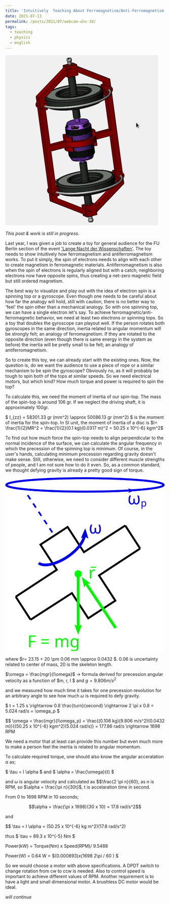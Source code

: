 ```yaml
---
title: 'Intuitively  Teaching About Ferromagnetism/Anti-Ferromagnetism'
date: 2021-07-13
permalink: /posts/2021/07/webcam-uhv-3d/
tags:
  - teaching
  - physics
  - english
---
```


![Model of Double-Gyro](/posts/double_gyroscope_model.gif)

_This post & work is still in progress._ 

Last year, I was given a job to create a toy for general audience for the FU Berlin section of the event 
['Lange Nacht der Wissenschaften'](https://www.langenachtderwissenschaften.de/). The toy needs to show intuitively how ferromagnetism and
antiferromagnetism works. To put it simply, the spin of electrons needs to align with each other to create magnetism in ferromagnetic materials. 
Antiferromagnetism is also when the spin of electrons is regularly aligned but with a catch; neighboring electrons now have opposite spins, thus creating a net-zero
magnetic field but still ordered magnetism. 

The best way to visualize and play out with the idea of electron spin is a spinning top or a gyroscope. Even though one needs to be careful about how far the analogy
will hold, still with caution, there is no better way to 'feel' the spin other than a mechanical analogy. So with one spinning top, we can have a single electron
let's say. To achieve ferromagnetic/anti-ferromagnetic behavior, we need at least two electrons or spinning tops. So a toy that doubles the gyroscope can playout
well. If the person rotates both gyroscopes in the same direction, inertia related to angular momentum will be strongly felt; an analogy of ferromagnetism. If they 
are rotated to the opposite direction (even though there is same energy in the system as before) the inertia will be pretty small to be felt; an analogy of 
antiferromagnetism.

So to create this toy, we can already start with the existing ones. Now, the question is, do we want the audience to use a piece of rope or a similar mechanism
to be spin the gyroscope? Obviously no, as it will probably be tough to spin both of the tops at similar speeds. So we need electrical motors, but which kind?
How much torque and power is required to spin the top? 

To calculate this, we need the moment of inertia of our spin-top. The mass of the spin-top is around 106 gr. If we neglect the driving shaft, it is approximately
100gr.

$ I_{zz} = 58301.33 gr (mm^2) \approx 50086.13 gr (mm^2) $ is the moment of inertia for the spin-top. In SI unit, the moment of inertia of a disc is 
$I= \frac{1}{2}MR^2 = \frac{1}{2}(0.1 kg)(0.0317 m)^2 = 50.25 x 10^{-6} kgm^2$

To find out how much force the spin-top needs to align perpendicular to the normal incidence of the surface, we can calculate the angular frequency in which the
precession of the spinning top is minimum. Of course, in the user's hands, calculating minimum precession regarding gravity doesn't make sense. Still, otherwise,
we need to consider different muscle strengths of people, and I am not sure how to do it even. So, as a common standard, we thought defying gravity is already a 
pretty good sign of torque.

![BSketch of calculation](/posts/sketch_gyro.svg)

where $r= 23.15 + 20 \pm 0.06 mm \approx 0.0432 $. 0.06 is uncertainty related to center of mass, 20 is the skeleton length.

$\omega = \frac{mgr}{I\omega}$ -> formula derived for precession angular velocity as a function of $m, r, I $ and $g = 9.806 m/s^2$

and we measured how much time it takes for one precession revolution for an arbitrary angle to see how much $\omega$ is required to defy gravity.

$ t = 1.25 s \rightarrow 0.8 \frac{turn}{second} \rightarrow 2 \pi x 0.8 = 5.024 rad/s = \omega_p $

$$ \omega = \frac{mgr}{I\omega_p} = \frac{(0.106 kg)(9.806 m/s^2)(0.0432 m)}{(50.25 x 10^{-6} kgm^2)(5.024 rad/s)} = 177.86 rad/s \rightarrow 1698 RPM

We need a motor that at least can provide this number but even much more to make a person feel the inertia is related to angular momentum.

To calculate required torque, one should also know the angular acceralation $\alpha$ as;

$ \tau = I \alpha $ and $ \alpha = \frac{\omega}{t} $ 

and $\omega$ is angular velocity and calculated as $$\frac{2 \pi n}{60}, as n is RPM, so $\alpha = \frac{\pi n}{30t}$, t is accelaration time in second.

From 0 to 1698 RPM in 10 seconds;

$$\alpha = \frac{\pi x 1698}{30 x 10} = 17.8 rad/s^2$$

and 

$$ \tau = I \alpha = (50.25 x 10^{-6} kg m^2)(17.8 rad/s^2)

thus $ \tau = 89.3 x 10^{-5} Nm $

Power(kW) = Torque(Nm) x Speed(RPM)/ 9.5488

Power(W) = 0.64 W = $(0.000893)x(1698 2\pi / 60 ) $

So we would choose a motor with above specifications. A DPDT switch to change rotation from cw to ccw is needed. Also to control speed is important to achieve different values of RPM. Another requirement is to have a light and small dimensional motor. A brushless DC motor would be ideal. 

_will continue_
